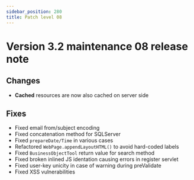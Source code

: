 ```yaml
---
sidebar_position: 280
title: Patch level 08
---
```


Version 3.2 maintenance 08 release note
=======================================

Changes
-------

- **Cached** resources are now also cached on server side

Fixes
-----

- Fixed email from/subject encoding
- Fixed concatenation method for SQLServer
- Fixed `prepareDate/Time` in various cases
- Refactored `WebPage.appendLayoutHTML()` to avoid hard-coded labels
- Fixed `BusinessObjectTool` return value for search method
- Fixed broken inlined JS identation causing errors in register servlet
- Fixed user-key unicity in case of warning during preValidate
- Fixed XSS vulnerabilities
